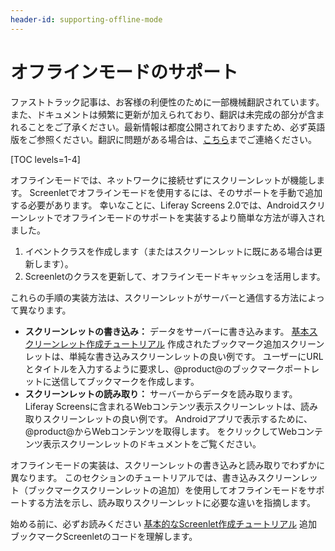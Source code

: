```yaml
---
header-id: supporting-offline-mode
---
```


# オフラインモードのサポート

<p class="alert alert-info"><span class="wysiwyg-color-blue120">ファストトラック記事は、お客様の利便性のために一部機械翻訳されています。また、ドキュメントは頻繁に更新が加えられており、翻訳は未完成の部分が含まれることをご了承ください。最新情報は都度公開されておりますため、必ず英語版をご参照ください。翻訳に問題がある場合は、<a href="mailto:support-content-jp@liferay.com">こちら</a>までご連絡ください。</span></p>

[TOC levels=1-4]

オフラインモードでは、ネットワークに接続せずにスクリーンレットが機能します。 Screenletでオフラインモードを使用するには、そのサポートを手動で追加する必要があります。 幸いなことに、Liferay Screens 2.0では、Androidスクリーンレットでオフラインモードのサポートを実装するより簡単な方法が導入されました。

1.  イベントクラスを作成します（またはスクリーンレットに既にある場合は更新します）。
2.  Screenletのクラスを更新して、オフラインモードキャッシュを活用します。

これらの手順の実装方法は、スクリーンレットがサーバーと通信する方法によって異なります。

  - **スクリーンレットの書き込み：** データをサーバーに書き込みます。 [基本スクリーンレット作成チュートリアル](/docs/7-1/tutorials/-/knowledge_base/t/creating-android-screenlets) 作成されたブックマーク追加スクリーンレットは、単純な書き込みスクリーンレットの良い例です。 ユーザーにURLとタイトルを入力するように要求し、@product@のブックマークポートレットに送信してブックマークを作成します。
  - **スクリーンレットの読み取り：** サーバーからデータを読み取ります。 Liferay Screensに含まれるWebコンテンツ表示スクリーンレットは、読み取りスクリーンレットの良い例です。 Androidアプリで表示するために、@product@からWebコンテンツを取得します。 [](/docs/7-1/reference/-/knowledge_base/r/webcontentdisplayscreenlet-for-android) をクリックしてWebコンテンツ表示スクリーンレットのドキュメントをご覧ください。

オフラインモードの実装は、スクリーンレットの書き込みと読み取りでわずかに異なります。 このセクションのチュートリアルでは、書き込みスクリーンレット（ブックマークスクリーンレットの追加）を使用してオフラインモードをサポートする方法を示し、読み取りスクリーンレットに必要な違いを指摘します。

始める前に、必ずお読みください [基本的なScreenlet作成チュートリアル](/docs/7-1/tutorials/-/knowledge_base/t/creating-android-screenlets) 追加ブックマークScreenletのコードを理解します。

